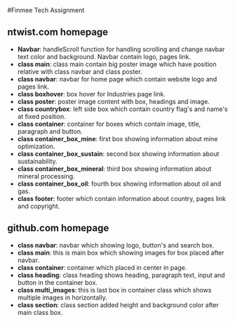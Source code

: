 #Finmee Tech Assignment

## ntwist.com homepage

- **Navbar**: handleScroll function for handling scrolling and change navbar text color and background. Navbar contain logo, pages link.
- **class main**: class main contain big poster image which have position relative with class navbar and class poster.
- **class navbar**: navbar for home page which contain website logo and pages link.
- **class boxhover**: box hover for Industries page link.
- **class poster**: poster image content with box, headings and image.
- **class countrybox**: left side box which contain country flag's and name's at fixed position.
- **class container**: container for boxes which contain image, title, paragraph and button.
- **class container_box_mine**: first box showing information about mine optimization.
- **class container_box_sustain**: second box showing information about sustainability.
- **class container_box_mineral**: third box showing information about mineral processing.
- **class container_box_oil**: fourth box showing information about oil and gas.
- **class footer**: footer which contain information about country, pages link and copyright.


## github.com homepage

- **class navbar**: navbar which showing logo, button's and search box.
- **class main**: this is main box which showing images for box placed after navbar.
- **class container**: container which placed in center in page.
- **class heading**: class heading shows heading, paragraph text, input and button in the container box.
- **class multi_images**: this is last box in container class which shows multiple images in horizontally.
- **class section**: class section added height and background color after main class box.

